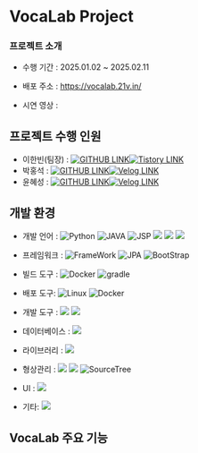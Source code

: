 # VocaLab Project

### 프로젝트 소개

<!-- 프로젝트 소개 부분 입력 해야합니다. -->

- 수행 기간 : 2025.01.02 ~ 2025.02.11

- 배포 주소 : https://vocalab.21v.in/

- 시연 영상 : <!-- 예시 [![Video Label](http://img.youtube.com/vi/1rwYc-_ZuvE/0.jpg)](https://youtu.be/1rwYc-_ZuvE) --> <br/>

## 프로젝트 수행 인원
* 이한빈(팀장) : [<img alt="GITHUB LINK" src="https://img.shields.io/badge/github-181717?style=flat&logo=github&logoColor=white"/>](https://github.com/Dev21V)[<img alt="Tistory LINK" src="https://img.shields.io/badge/tistory-eb531f?style=flat&logo=tistory&logoColor=white"/>](https://dev21v.tistory.com/) <br />
* 박홍석 : [<img alt="GITHUB LINK" src="https://img.shields.io/badge/github-181717?style=flat&logo=github&logoColor=white"/>](https://github.com/Seok7975)[<img alt="Velog LINK" src="https://img.shields.io/badge/velog-20C997?style=flat&logo=velog&logoColor=white"/>](https://velog.io/@seok7975/posts)<br />
* 윤혜성 : [<img alt="GITHUB LINK" src="https://img.shields.io/badge/github-181717?style=flat&logo=github&logoColor=white"/>](https://github.com/s2ongYoon)[<img alt="Velog LINK" src="https://img.shields.io/badge/velog-20C997?style=flat&logo=velog&logoColor=white"/>](https://velog.io/@comete_yoon/posts)<br />

## 개발 환경
- 개발 언어 : <img alt="Python" src ="https://img.shields.io/badge/Python-3776AB.svg?&style=flat&logo=Python&logoColor=white"/> <img alt="JAVA" src="https://img.shields.io/badge/Java-007396?style=flat&logo=oracle&logoColor=white" /> <img alt="JSP" src="https://img.shields.io/badge/JSP-FF7200?style=flat&logo=eclipseide&logoColor=white"/> <img src="https://img.shields.io/badge/JavaScript-F7DF1E?style=flat&logo=JavaScript&logoColor=black" /> <img src="https://img.shields.io/badge/HTML5-E34F26?style=flat&logo=html5&logoColor=white"/> <img src="https://img.shields.io/badge/CSS3-1572B6?style=flat&logo=CSS3&logoColor=white" />
  
- 프레임워크 : <img alt="FrameWork" src="https://img.shields.io/badge/Spring Boot-6DB33F?style=flat&logo=springboot&logoColor=white"/> <img alt="JPA" src="https://img.shields.io/badge/JPA-59666C?style=flat&logo=hibernate&logoColor=white" /> <img alt="BootStrap" src="https://img.shields.io/badge/BootStrap:5.3.0-7952B3?style=flat&logo=bootstrap&logoColor=white" />

- 빌드 도구 : <img alt="Docker" src="https://img.shields.io/badge/Docker-2496ED?style=flat&logo=Docker&logoColor=white"/> <img alt="gradle" src="https://img.shields.io/badge/Gradle-02303A?style=flat&logo=Gradle&logoColor=white"/>

- 배포 도구: <img alt="Linux" src="https://img.shields.io/badge/Linux-FCC624?style=flat&logo=Linux&logoColor=black"/> <img alt="Docker" src="https://img.shields.io/badge/Docker-2496ED?style=flat&logo=Docker&logoColor=white"/> 

- 개발 도구 : <img src="https://img.shields.io/badge/IntelliJIDEA-000000?style=flat&logo=intellijidea&logoColor=white"/> <img src="https://img.shields.io/badge/Visual Studio Code-007ACC?style=flat&logo=visualstudiocode&logoColor=white"/>

- 데이터베이스 : <img src="https://img.shields.io/badge/MySQL-4479A1?style=flat&logo=mysql&logoColor=white" />

- 라이브러리 : <img src="https://img.shields.io/badge/jQuery-0769AD?style=flat&logo=jquery&logoColor=white" />

- 형상관리 : <img src="https://img.shields.io/badge/Git-000000?style=flat&logo=git&logoColor=white" /> <img src="https://img.shields.io/badge/GitHub-000000?style=flat&logo=github&logoColor=white" /> <img  alt="SourceTree" src="https://img.shields.io/badge/SourceTree-0052CC?style=flat&logo=sourcetree&logoColor=white" />

- UI : <img src="https://img.shields.io/badge/Figma-F05032?style=flat&logo=figma&logoColor=white" />

- 기타: <img src="https://img.shields.io/badge/Gemini API-8E75B2?style=flat&logo=google gemini&logoColor=white" />
## VocaLab 주요 기능
<!-- 주요 기능 설명이 필요 합니다.
### 단어
-
-
-
### 단어장
-
-
-
### 게시판
-
-
-
 -->
